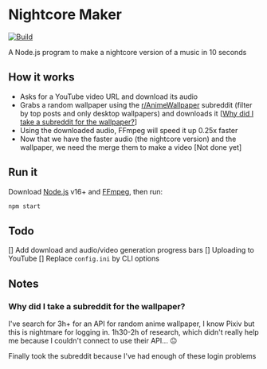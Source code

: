 # Nightcore Maker

[![Build](https://github.com/NetherMCtv/nightcore-maker/actions/workflows/build.yml/badge.svg)](https://github.com/NetherMCtv/nightcore-maker/actions/workflows/build.yml)

A Node.js program to make a nightcore version of a music in 10 seconds

## How it works

* Asks for a YouTube video URL and download its audio
* Grabs a random wallpaper using the [r/AnimeWallpaper](https://www.reddit.com/r/AnimeWallpaper) subreddit (filter by top posts and only desktop wallpapers) and downloads it [[Why did I take a subreddit for the wallpaper?](#why-did-i-take-a-subreddit-for-the-wallpaper)]
* Using the downloaded audio, FFmpeg will speed it up 0.25x faster
* Now that we have the faster audio (the nightcore version) and the wallpaper, we need the merge them to make a video [Not done yet]

## Run it

Download [Node.js](https://nodejs.org/en/) v16+ and [FFmpeg](https://ffmpeg.org/download.html), then run:

```bash
npm start
```

## Todo

[] Add download and audio/video generation progress bars
[] Uploading to YouTube
[] Replace `config.ini` by CLI options 

## Notes

### Why did I take a subreddit for the wallpaper?

I've search for 3h+ for an API for random anime wallpaper, I know Pixiv but this is nightmare for logging in. 1h30-2h of research, which didn't really help me because I couldn't connect to use their API... 😐

Finally took the subreddit because I've had enough of these login problems